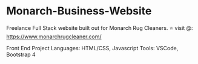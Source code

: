 # Monarch-Business-Website
Freelance Full Stack website built out for Monarch Rug Cleaners. ⭐
visit @: https://www.monarchrugcleaner.com/
 
Front End Project
Languages: HTML/CSS, Javascript 
Tools: VSCode, Bootstrap 4
